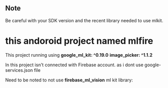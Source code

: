 ## Note
Be careful with your SDK version and the recent library needed to use mlkit.

# this andoroid project named mlfire

This project running using 
   **google_ml_kit: ^0.19.0**
   **image_picker: ^1.1.2**

In this project isn't connected with Firebase account. 
as i dont use google-services.json file

Need to be noted to not use **firebase_ml_vision** ml kit library:
   

